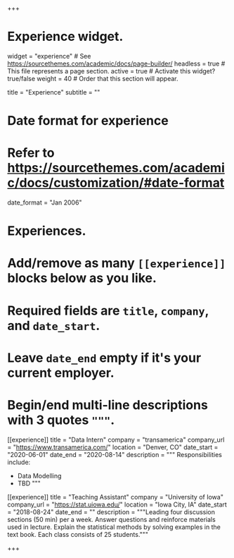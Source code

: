 +++
# Experience widget.
widget = "experience"  # See https://sourcethemes.com/academic/docs/page-builder/
headless = true  # This file represents a page section.
active = true  # Activate this widget? true/false
weight = 40  # Order that this section will appear.

title = "Experience"
subtitle = ""

# Date format for experience
#   Refer to https://sourcethemes.com/academic/docs/customization/#date-format
date_format = "Jan 2006"

# Experiences.
#   Add/remove as many `[[experience]]` blocks below as you like.
#   Required fields are `title`, `company`, and `date_start`.
#   Leave `date_end` empty if it's your current employer.
#   Begin/end multi-line descriptions with 3 quotes `"""`.
[[experience]]
  title = "Data Intern"
  company = "transamerica"
  company_url = "https://www.transamerica.com/"
  location = "Denver, CO"
  date_start = "2020-06-01"
  date_end = "2020-08-14"
  description = """
  Responsibilities include:
  
  * Data Modelling
  * TBD
  """

[[experience]]
  title = "Teaching Assistant"
  company = "University of Iowa"
  company_url = "https://stat.uiowa.edu/"
  location = "Iowa City, IA"
  date_start = "2018-08-24"
  date_end = ""
  description = """Leading four discussion sections (50 min) per a week. Answer questions and reinforce materials used in lecture. Explain the statistical methods by solving examples in the text book. Each class consists of 25 students."""

+++
